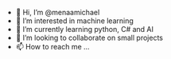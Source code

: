 - 👋 Hi, I’m @menaamichael
- 👀 I’m interested in machine learning
- 🌱 I’m currently learning python, C# and AI
- 💞️ I’m looking to collaborate on small projects
- 📫 How to reach me ...

<!---
menaamichael/menaamichael is a ✨ special ✨ repository because its `README.md` (this file) appears on your GitHub profile.
You can click the Preview link to take a look at your changes.
--->

